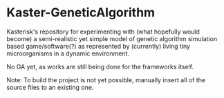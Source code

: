 # Kaster-GeneticAlgorithm
Kasterisk's repository for experimenting with (what hopefully would become) a semi-realistic yet simple model of genetic algorithm simulation based game/software(?) as represented by (currently) living tiny microorganisms in a dynamic environment.

No GA yet, as works are still being done for the frameworks itself.

Note: To build the project is not yet possible, manually insert all of the source files to an existing one.
